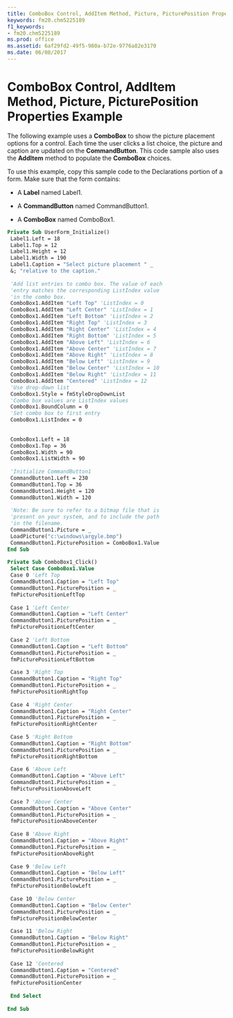 ```yaml
---
title: ComboBox Control, AddItem Method, Picture, PicturePosition Properties Example
keywords: fm20.chm5225189
f1_keywords:
- fm20.chm5225189
ms.prod: office
ms.assetid: 6af29fd2-49f5-980a-b72e-9776a82e3170
ms.date: 06/08/2017
---
```



# ComboBox Control, AddItem Method, Picture, PicturePosition Properties Example

The following example uses a  **ComboBox** to show the picture placement options for a control. Each time the user clicks a list choice, the picture and caption are updated on the **CommandButton**. This code sample also uses the **AddItem** method to populate the **ComboBox** choices.

To use this example, copy this sample code to the Declarations portion of a form. Make sure that the form contains:




- A  **Label** named Label1.
    
- A  **CommandButton** named CommandButton1.
    
- A  **ComboBox** named ComboBox1.
    




```vb
Private Sub UserForm_Initialize() 
 Label1.Left = 18 
 Label1.Top = 12 
 Label1.Height = 12 
 Label1.Width = 190 
 Label1.Caption = "Select picture placement " _ 
 &; "relative to the caption." 
 
 'Add list entries to combo box. The value of each 
 'entry matches the corresponding ListIndex value 
 'in the combo box. 
 ComboBox1.AddItem "Left Top" 'ListIndex = 0 
 ComboBox1.AddItem "Left Center" 'ListIndex = 1 
 ComboBox1.AddItem "Left Bottom" 'ListIndex = 2 
 ComboBox1.AddItem "Right Top" 'ListIndex = 3 
 ComboBox1.AddItem "Right Center" 'ListIndex = 4 
 ComboBox1.AddItem "Right Bottom" 'ListIndex = 5 
 ComboBox1.AddItem "Above Left" 'ListIndex = 6 
 ComboBox1.AddItem "Above Center" 'ListIndex = 7 
 ComboBox1.AddItem "Above Right" 'ListIndex = 8 
 ComboBox1.AddItem "Below Left" 'ListIndex = 9 
 ComboBox1.AddItem "Below Center" 'ListIndex = 10 
 ComboBox1.AddItem "Below Right" 'ListIndex = 11 
 ComboBox1.AddItem "Centered" 'ListIndex = 12 
 'Use drop-down list 
 ComboBox1.Style = fmStyleDropDownList 
 'Combo box values are ListIndex values 
 ComboBox1.BoundColumn = 0 
 'Set combo box to first entry 
 ComboBox1.ListIndex = 0 
 
 
 ComboBox1.Left = 18 
 ComboBox1.Top = 36 
 ComboBox1.Width = 90 
 ComboBox1.ListWidth = 90 
 
 'Initialize CommandButton1 
 CommandButton1.Left = 230 
 CommandButton1.Top = 36 
 CommandButton1.Height = 120 
 CommandButton1.Width = 120 
 
 'Note: Be sure to refer to a bitmap file that is 
 'present on your system, and to include the path 
 'in the filename. 
 CommandButton1.Picture = _ 
 LoadPicture("c:\windows\argyle.bmp") 
 CommandButton1.PicturePosition = ComboBox1.Value 
End Sub 
 
Private Sub ComboBox1_Click() 
 Select Case ComboBox1.Value 
 Case 0 'Left Top 
 CommandButton1.Caption = "Left Top" 
 CommandButton1.PicturePosition = _ 
 fmPicturePositionLeftTop 
 
 Case 1 'Left Center 
 CommandButton1.Caption = "Left Center" 
 CommandButton1.PicturePosition = _ 
 fmPicturePositionLeftCenter 
 
 Case 2 'Left Bottom 
 CommandButton1.Caption = "Left Bottom" 
 CommandButton1.PicturePosition = _ 
 fmPicturePositionLeftBottom 
 
 Case 3 'Right Top 
 CommandButton1.Caption = "Right Top" 
 CommandButton1.PicturePosition = _ 
 fmPicturePositionRightTop 
 
 Case 4 'Right Center 
 CommandButton1.Caption = "Right Center" 
 CommandButton1.PicturePosition = _ 
 fmPicturePositionRightCenter 
 
 Case 5 'Right Bottom 
 CommandButton1.Caption = "Right Bottom" 
 CommandButton1.PicturePosition = _ 
 fmPicturePositionRightBottom 
 
 Case 6 'Above Left 
 CommandButton1.Caption = "Above Left" 
 CommandButton1.PicturePosition = _ 
 fmPicturePositionAboveLeft 
 
 Case 7 'Above Center 
 CommandButton1.Caption = "Above Center" 
 CommandButton1.PicturePosition = _ 
 fmPicturePositionAboveCenter 
 
 Case 8 'Above Right 
 CommandButton1.Caption = "Above Right" 
 CommandButton1.PicturePosition = _ 
 fmPicturePositionAboveRight 
 
 Case 9 'Below Left 
 CommandButton1.Caption = "Below Left" 
 CommandButton1.PicturePosition = _ 
 fmPicturePositionBelowLeft 
 
 Case 10 'Below Center 
 CommandButton1.Caption = "Below Center" 
 CommandButton1.PicturePosition = _ 
 fmPicturePositionBelowCenter 
 
 Case 11 'Below Right 
 CommandButton1.Caption = "Below Right" 
 CommandButton1.PicturePosition = _ 
 fmPicturePositionBelowRight 
 
 Case 12 'Centered 
 CommandButton1.Caption = "Centered" 
 CommandButton1.PicturePosition = _ 
 fmPicturePositionCenter 
 
 End Select 
 
End Sub
```



